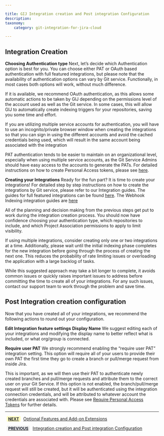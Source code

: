 ```yaml
---

title: GIJ Integration creation and Post integration Configuration
description:
taxonomy:
    category: git-integration-for-jira-cloud

---
```

## Integration Creation
**Choosing Authentication type**
Next, let’s  decide which Authentication option is best for you. You can choose either PAT or OAuth based authentication with full featured integrations, but please note that the availability of authentication options can vary by Git service. Functionally, in most cases both options will work, without much difference.

If it is available, we recommend  OAuth authentication, as this allows some automatic actions to be taken by GIJ depending on the permissions level of the account used as well as the Git service. In some cases, this will allow GIJ to automatically create indexing triggers for your repositories, saving you some time and effort.

<div class="bbb-callout bbb--tip">
    <div class="irow">
    <div class="ilogobox">
        <span class="logoimg"></span>
    </div>
    <div class="imsgbox">
        If you are utilizing multiple service accounts for authentication, you will have to use an incognito/private browser window when creating the integrations so that you can sign in using the different accounts and avoid the cached credentials being used, which will result in the same account being associated with the integration
    </div>
    </div>
</div>

PAT authentication tends to be easier to maintain on an organizational level, especially when using multiple service accounts, as the Git Service Admins should have easy access to the accounts to generate the PATs. For detailed instructions on how to create Personal Access tokens, please see [here](https://help.gitkraken.com/git-integration-for-jira-cloud/creating-personal-access-tokens-gij-cloud).


**Creating your Integrations**
Ready for the fun part? It is time to create your integrations! For detailed step by step instructions on how to create the integrations by Git service, please refer to our Integration guides. The guides for full featured integrations can be found [here](https://help.gitkraken.com/git-integration-for-jira-cloud/integration-guide-gij-cloud/). The Webhook Indexing integration guides are [here](https://help.gitkraken.com/git-integration-for-jira-cloud/webhook-indexing-integration-gij-cloud/)

All of the planning and decision making from the previous steps get put to work during the integration creation process. You should now have confidence choosing your authentication type, which repositories to include, and which Project Association permissions to apply to limit visibility. 

If using multiple integrations, consider creating only one or two integrations at a time. Additionally, please wait until the initial indexing phase completes for the new integration before going through the process of creating the next one. This reduces the probability of rate limiting issues or overloading the application with a large backlog of tasks. 

While this suggested approach may take a bit longer to complete, it avoids common issues or quickly raises important issues to address before committing the time to create all of your integrations. For any such issues, contact our support team  to work through the problem and save time.


## Post Integration creation configuration
Now that you have created all of your integrations, we recommend the following actions   to round out your configuration.

**Edit Integration feature settings**
**Display Name**
 We suggest editing each of your integrations and modifying the display name to better reflect what is included, or what org/group is connected. 

**Require user PAT**
We strongly recommend enabling the “require user PAT” integration setting. This option will require all of your users to provide their own PAT the first time they go to create a branch or pull/merge request from inside Jira. 

This is important, as we will then use their PAT to authenticate newly created branches and pull/merge requests and  attribute them to the correct user on your Git Service. If this option is not enabled, the branch/pull/merge request will still be created, but it will be authenticated using the integration connection credentials, and will be attributed to whatever account the credentials are associated with. Please see [Require Personal Access Tokens](https://help.gitkraken.com/git-integration-for-jira-cloud/require-personal-access-tokens-for-user-actions-create-branch-pull-request-gij-cloud/) for further details.

___

[<b style='background-color:#FFFCC3; padding:1px 5px; color:#181D28; border-radius:3px; margin: 0 5px; font-size: small;'>NEXT</b>](/git-integration-for-jira-cloud/Getting-Started-Guide-Optional-Features) <a href="https://help.gitkraken.com/git-integration-for-jira-cloud/Getting-Started-Guide-Optional-Features/">Optional Features and Add-on Extensions</a>

[<b style='background-color:#F1F1F1; padding:1px 5px; color:#181D28; border-radius:3px; margin: 0 5px; font-size: small;'>PREVIOUS</b>](/git-integration-for-jira-cloud/Getting-Started-Guide-Integration-Creation-Post-Integration-Config) <a href="https://help.gitkraken.com/git-integration-for-jira-cloud/Getting-Started-Guide-Integration-Creation-Post-Integration-Config/">Integration creation and Post integration Configuration</a>
